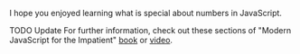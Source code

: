 I hope you enjoyed learning what is special about numbers in JavaScript. 

TODO Update For further information, check out these sections of "Modern JavaScript for the Impatient" [book](https://learning.oreilly.com/library/view/Modern+JavaScript+for+the+Impatient/9780136502166/ch01.xhtml#ch01lev1sec4) or [video](https://learning.oreilly.com/videos/modern-javascript-for/9780135812778/9780135812778-MJSI_01_01_02). 

